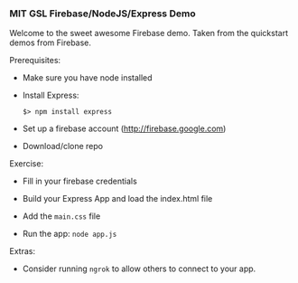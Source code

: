 ### MIT GSL Firebase/NodeJS/Express Demo

Welcome to the sweet awesome Firebase demo. Taken from the quickstart demos from Firebase.

Prerequisites:

- Make sure you have node installed

- Install Express:

      $> npm install express

- Set up a firebase account (http://firebase.google.com)

- Download/clone repo

Exercise:

- Fill in your firebase credentials

- Build your Express App and load the index.html file

- Add the `main.css` file

- Run the app: `node app.js`

Extras:

- Consider running `ngrok` to allow others to connect to your app.